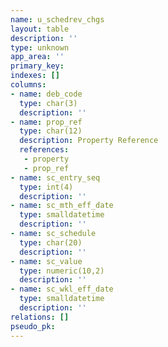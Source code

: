 ```yaml
---
name: u_schedrev_chgs
layout: table
description: ''
type: unknown
app_area: ''
primary_key: 
indexes: []
columns:
- name: deb_code
  type: char(3)
  description: ''
- name: prop_ref
  type: char(12)
  description: Property Reference
  references:
   - property
   - prop_ref
- name: sc_entry_seq
  type: int(4)
  description: ''
- name: sc_mth_eff_date
  type: smalldatetime
  description: ''
- name: sc_schedule
  type: char(20)
  description: ''
- name: sc_value
  type: numeric(10,2)
  description: ''
- name: sc_wkl_eff_date
  type: smalldatetime
  description: ''
relations: []
pseudo_pk: 
---
```


